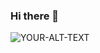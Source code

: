 ### Hi there 👋
<picture>
 <source media="(prefers-color-scheme: dark)" srcset="YOUR-DARKMODE-IMAGE](https://img.20mn.fr/ft35ssenS76oUONRXokjzw/960x614_extrait-film-taxi-2-samy-naceri">
 <source media="(prefers-color-scheme: light)" srcset="https://img.20mn.fr/ft35ssenS76oUONRXokjzw/960x614_extrait-film-taxi-2-samy-naceri">
 <img alt="YOUR-ALT-TEXT" src="https://img.20mn.fr/ft35ssenS76oUONRXokjzw/960x614_extrait-film-taxi-2-samy-naceri">
</picture>
<!--
**GoshtSomsa/GoshtSomsa** is a ✨ _special_ ✨ repository because its `README.md` (this file) appears on your GitHub profile.

Here are some ideas to get you started:

- 🔭 I’m currently working on ...
- 🌱 I’m currently learning ...
- 👯 I’m looking to collaborate on ...
- 🤔 I’m looking for help with ...
- 💬 Ask me about ...
- 📫 How to reach me: ...
- 😄 Pronouns: ...
- ⚡ Fun fact: ...
-->
